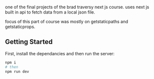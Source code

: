 one of the final projects of the brad traversy next js course. 
uses next js built in api to fetch data from a local json file. 

focus of this part of course was mostly on getstaticpaths and getstaticprops.

## Getting Started

First, install the dependancies and then run the server:

```bash
npm i
# then
npm run dev
```
